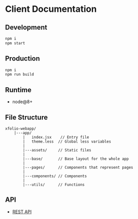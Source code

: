 # Client Documentation

## Development 
```js
npm i
npm start
```

## Production 
```js
npm i
npm run build 
```

## Runtime
* node@8+

## File Structure
```
xfolio-webapp/
    |---app/
        |   index.jsx    // Entry file
        |   theme.less  // Global less variables
        |
        |---assets/     // Static files
        |
        |---base/       // Base layout for the whole app
        |
        |---pages/      // Components that represent pages
        |
        |---components/ // Components
        |
        |---utils/      // Functions
```

## API
* [REST API](https://xfolio.cn/doc/index.html)
